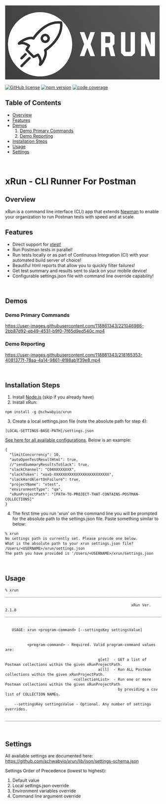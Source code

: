 ![xRun Image](./resources/images/xrun-logo-500.png)
<!-- ![Postman Image](https://assets.getpostman.com/common-share/postman-logo-horizontal-320x132.png) -->
[![GitHub license](https://img.shields.io/badge/license-MIT-blue.svg)](https://github.com/schwabyio/xrun/blob/main/LICENSE) [![npm version](https://badge.fury.io/js/@schwabyio%2Fxrun.svg)](https://www.npmjs.com/package/@schwabyio/xrun) [![code coverage](https://img.shields.io/badge/Code%20Coverage-81.7%25-green)](https://img.shields.io)

## Table of Contents
- [Overview](#overview)
- [Features](#features)
- [Demos](#demos)
  1. [Demo Primary Commands](#demo-primary-commands)
  2. [Demo Reporting](#demo-reporting)
- [Installation Steps](#installation-steps)
- [Usage](#usage)
- [Settings](#settings)


<br>

# xRun - CLI Runner For Postman

## Overview
xRun is a command line interface (CLI) app that extends [Newman](https://github.com/postmanlabs/newman) to enable your organization to run Postman tests with speed and at scale.

## Features
* Direct support for [xtest!](https://github.com/schwabyio/xtest)
* Run Postman tests in parallel!
* Run tests locally or as part of Continuous Integration (CI) with your automated build server of choice!
* Beautiful html reports that allow you to quickly filter failures!
* Get test summary and results sent to slack on your mobile device!
* Configurable settings.json file with command line override capability!

<br>


## Demos

### Demo Primary Commands



https://user-images.githubusercontent.com/118861343/221046986-2bb87d92-eb49-4531-b9f0-7f65d9ed540c.mp4




### Demo Reporting



https://user-images.githubusercontent.com/118861343/218165353-4081377f-78aa-4a14-9861-4f88ab1f39e8.mp4




<br>

## Installation Steps
1. Install [Node.js](https://nodejs.org/en/download/) (skip if you already have)
2. Install xRun:
```console
npm install -g @schwabyio/xrun
```
3. Create a local settings.json file (note the absolute path for step 4):
```console
[LOCAL-SETTINGS-BASE-PATH]/settings.json
```
[See here for all available configurations](lib/json/settings-schema.json). Below is an example:
```console
{
  "limitConcurrency": 10,
  "autoOpenTestResultHtml": true,
  //"sendSummaryResultsToSlack": true,
  "slackChannel": "C04XXXXXXXX",
  "slackToken": "xoxb-XXXXXXXXXXXXXXXXXXXXXXXXX",
  "slackHardAlertOnFailure": true,
  "projectName": "xtest",
  "environmentType": "qa",
  "xRunProjectPath": "[PATH-TO-PROJECT-THAT-CONTAINS-POSTMAN-COLLECTIONS]"
}
```
4. The first time you run 'xrun' on the command line you will be prompted for the absolute path to the settings.json file. Paste something similar to below:
```console
% xrun
No settings path is currently set. Please provide one below.
What is the absolute path to your xrun settings.json file? /Users/<USERNAME>/xrun/settings.json
The path you have provided is '/Users/<USERNAME>/xrun/settings.json
```
<br>


## Usage
```console
% xrun
__________________________________________________________________________________________________________________________________
                                                                                                                                  
                                                         xRun Ver. 2.1.0
__________________________________________________________________________________________________________________________________


   USAGE: xrun <program-command> [--settingsKey settingsValue]


          <program-command> - Required. Valid program-command values are:

                                          g[et]  - GET a list of Postman collections within the given xRunProjectPath.
                                          a[ll]  - Run ALL Postman collections within the given xRunProjectPath.
                               <collectionList>  - Run one or more Postman collections within the given xRunProjectPath
                                                   by providing a csv list of COLLECTION NAMEs.

    --settingsKey settingsValue - Optional. Any number of settings overrides.

__________________________________________________________________________________________________________________________________
```

<br>

## Settings
All available settings are documented here:
https://github.com/schwabyio/xrun/lib/json/settings-schema.json

Settings Order of Precedence (lowest to highest):
1. Default value
2. Local settings.json override
3. Environment variables override
4. Command line argument override
